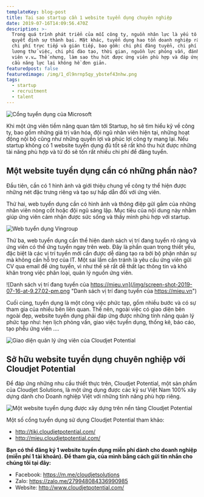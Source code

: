 ```yaml
---
templateKey: blog-post
title: Tại sao startup cần 1 website tuyển dụng chuyên nghiệp
date: 2019-07-16T14:09:56.470Z
description: >-
  Trong quá trình phát triển của mỗi công ty, nguồn nhân lực là yếu tố then chốt
  quyết định sự thành bại. Mặt khác, tuyển dụng hao tổn doanh nghiệp rất nhiều
  chi phí trực tiếp và gián tiếp, bao gồm: chi phí đăng tuyển, chi phí tiền
  lương thử việc, chi phí đào tạo, thời gian, nguồn lực phỏng vấn, đánh giá ứng
  viên v.v… Thế nhưng, làm sao thu hút được ứng viên phù hợp và đáp ứng được yêu
  cầu năng lực lại không hề đơn giản. 
featuredpost: false
featuredimage: /img/1_dl9nrnp5qy_ybstef43nhw.png
tags:
  - startup
  - recruitment
  - talent
---
```

![Cổng tuyển dụng của Microsoft](/img/screen-shot-2019-07-16-at-9.39.04-pm.png "Cổng tuyển dụng của Microsoft")

Khi một ứng viên tiềm năng quan tâm tới Startup, họ sẽ tìm hiểu kỹ về công ty, bao gồm những giá trị văn hóa, đội ngũ nhân viên hiện tại, những hoạt động nội bộ cũng như những quyền lợi và phúc lợi công ty mang lại. Nếu startup không có 1 website tuyển dụng đủ tốt sẽ rất khó thu hút được những tài năng phù hợp và từ đó sẽ tốn rất nhiều chi phí để đăng tuyển.

## Một website tuyển dụng cần có những phần nào?

Đầu tiên, cần có 1 hình ảnh và giới thiệu chung về công ty thể hiện được những nét đặc trưng riêng và tạo sự hấp dẫn đối với ứng viên.

Thứ hai, web tuyển dụng cần có hình ảnh và thông điệp gửi gắm của những nhân viên nòng cốt hoặc đội ngũ sáng lập. Mục tiêu của nội dung này nhằm giúp ứng viên cảm nhận được sức sống và thấy mình phù hợp với startup.

![Web tuyển dụng Vingroup](/img/1_dl9nrnp5qy_ybstef43nhw.png "Web tuyển dụng Vingroup")

Thứ ba, web tuyển dụng cần thể hiện danh sách vị trí đang tuyển rõ ràng và ứng viên có thể ứng tuyển ngay trên web. Đây là phần quan trọng thiết yếu, đặc biệt là các vị trí tuyển mới cần được dễ dàng tạo ra bởi bộ phận nhân sự mà không cần hỗ trợ của IT. Một sai lầm cần tránh là yêu cầu ứng viên gửi CV qua email để ứng tuyển, vì như thế sẽ rất dễ thất lạc thông tin và khó khăn trong việc phân loại, quản lý nguồn ứng viên.

![Danh sách vị trí đang tuyển của https://mieu.vn](/img/screen-shot-2019-07-16-at-9.27.02-pm.png "Danh sách vị trí đang tuyển của https://mieu.vn")

Cuối cùng, tuyển dụng là một công việc phức tạp, gồm nhiều bước và có sự tham gia của nhiều bên liên quan. Thế nên, ngoài việc có giao diện bên ngoài đẹp, website tuyển dụng phải đáp ứng được những tính năng quản lý phức tạp như: hẹn lịch phỏng vấn, giao việc tuyển dụng, thống kê, báo cáo, tạo phễu ứng viên ….

![Giao diện quản lý ứng viên của Cloudjet Potential](/img/1_btcejbyfhz55jnxssqufyg.png "Giao diện quản lý ứng viên của Cloudjet Potential")

## Sở hữu website tuyển dụng chuyên nghiệp với Cloudjet Potential

Để đáp ứng những nhu cầu thiết thực trên, Cloudjet Potential, một sản phẩm của Cloudjet Solutions, là một ứng dụng được các kỹ sư Việt Nam 100% xây dựng dành cho Doanh nghiệp Việt với những tính năng phù hợp riêng.

![Một website tuyển dụng được xây dựng trên nền tảng Cloudjet Potential](/img/screen-shot-2019-07-16-at-9.12.32-pm.png "Một website tuyển dụng được xây dựng trên nền tảng Cloudjet Potential")

Một số cổng tuyển dụng sử dụng Cloudjet Potential tham khảo:

* <http://tiki.cloudjetpotential.com/>
* <http://mieu.cloudjetpotential.com/>

**Bạn có thể đăng ký 1 website tuyển dụng miễn phí dành cho doanh nghiệp (miễn phí 1 tài khoản). Để tham gia, của mình bằng cách gửi tin nhắn cho chúng tôi tại đây:**

* Facebook: <https://m.me/cloudjetsolutions>
* Zalo: <https://zalo.me/279948084336990985>
* Website: <http://www.cloudjetpotential.com/>
